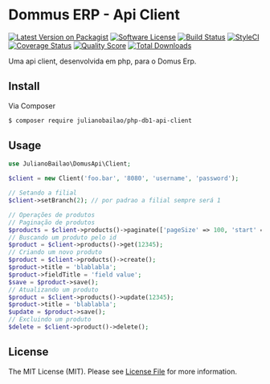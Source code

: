 # Dommus ERP - Api Client

[![Latest Version on Packagist][ico-version]][link-packagist]
[![Software License][ico-license]](LICENSE.md)
[![Build Status][ico-travis]][link-travis]
[![StyleCI][ico-styleci]][link-styleci]
[![Coverage Status][ico-scrutinizer]][link-scrutinizer]
[![Quality Score][ico-code-quality]][link-code-quality]
[![Total Downloads][ico-downloads]][link-downloads]

[ico-version]: https://img.shields.io/packagist/v/julianobailao/php-db1-api-client.svg?style=flat-square
[ico-license]: https://img.shields.io/badge/license-MIT-brightgreen.svg?style=flat-square
[ico-travis]: https://img.shields.io/travis/julianobailao/php-db1-api-client/master.svg?style=flat-square
[ico-scrutinizer]:https://img.shields.io/scrutinizer/coverage/g/julianobailao/php-db1-api-client.svg?style=flat-square
[ico-code-quality]:https://img.shields.io/scrutinizer/g/julianobailao/php-db1-api-client.svg?style=flat-square
[ico-downloads]: https://img.shields.io/packagist/dt/julianobailao/php-db1-api-client.svg?style=flat-square
[ico-styleci]: https://styleci.io/repos/76376554/shield

[link-packagist]: https://packagist.org/packages/julianobailao/php-db1-api-client
[link-travis]: https://travis-ci.org/julianobailao/php-db1-api-client
[link-scrutinizer]: https://scrutinizer-ci.com/g/julianobailao/php-db1-api-client/?branch=master
[link-code-quality]: https://scrutinizer-ci.com/g/julianobailao/php-db1-api-client/?branch=master
[link-downloads]: https://packagist.org/packages/julianobailao/php-db1-api-client
[link-styleci]: https://styleci.io/repos/76376554

Uma api client, desenvolvida em php, para o Domus Erp.

## Install

Via Composer

```bash
$ composer require julianobailao/php-db1-api-client
```

## Usage

```php
use JulianoBailao\DomusApi\Client;

$client = new Client('foo.bar', '8080', 'username', 'password');

// Setando a filial
$client->setBranch(2); // por padrao a filial sempre será 1

// Operações de produtos
// Paginação de produtos
$products = $client->products()->paginate(['pageSize' => 100, 'start' => 0]);
// Buscando um produto pelo id
$product = $client->products()->get(12345);
// Criando um novo produto
$product = $client->products()->create();
$product->title = 'blablabla';
$product->fieldTitle = 'field value';
$save = $product->save();
// Atualizando um produto
$product = $client->products()->update(12345);
$product->title = 'blablabla';
$update = $product->save();
// Excluindo um produto
$delete = $client->product()->delete();
```

## License

The MIT License (MIT). Please see [License File](LICENSE.md) for more information.
